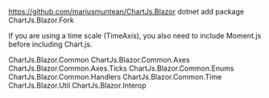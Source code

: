 https://github.com/mariusmuntean/ChartJs.Blazor
dotnet add package ChartJs.Blazor.Fork

<script src="https://cdn.jsdelivr.net/npm/chart.js@2.9.4/dist/Chart.min.js"></script>

<!-- This is the glue between Blazor and Chart.js -->
<script src="_content/ChartJs.Blazor.Fork/ChartJsBlazorInterop.js"></script>
If you are using a time scale (TimeAxis), you also need to include Moment.js before including Chart.js.

<script src="https://cdnjs.cloudflare.com/ajax/libs/moment.js/2.29.1/moment.min.js"></script>


ChartJs.Blazor.Common
ChartJs.Blazor.Common.Axes
ChartJs.Blazor.Common.Axes.Ticks
ChartJs.Blazor.Common.Enums
ChartJs.Blazor.Common.Handlers
ChartJs.Blazor.Common.Time
ChartJs.Blazor.Util
ChartJs.Blazor.Interop

